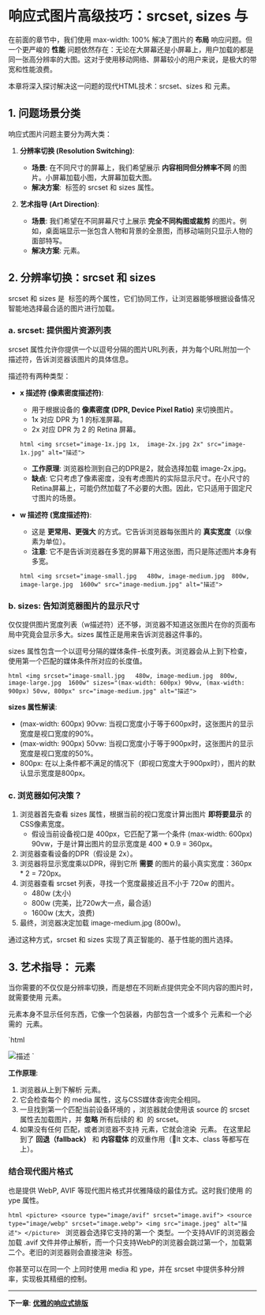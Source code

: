 ﻿# 响应式图片高级技巧：srcset, sizes 与 <picture>

在前面的章节中，我们使用 max-width: 100% 解决了图片的 **布局** 响应问题。但一个更严峻的 **性能** 问题依然存在：无论在大屏幕还是小屏幕上，用户加载的都是同一张高分辨率的大图。这对于使用移动网络、屏幕较小的用户来说，是极大的带宽和性能浪费。

本章将深入探讨解决这一问题的现代HTML技术：srcset、sizes 和 <picture> 元素。

## 1. 问题场景分类

响应式图片问题主要分为两大类：

1.  **分辨率切换 (Resolution Switching)**:
    - **场景**: 在不同尺寸的屏幕上，我们希望展示 **内容相同但分辨率不同** 的图片。小屏幕加载小图，大屏幕加载大图。
    - **解决方案**: <img> 标签的 srcset 和 sizes 属性。

2.  **艺术指导 (Art Direction)**:
    - **场景**: 我们希望在不同屏幕尺寸上展示 **完全不同构图或裁剪** 的图片。例如，桌面端显示一张包含人物和背景的全景图，而移动端则只显示人物的面部特写。
    - **解决方案**: <picture> 元素。

## 2. 分辨率切换：srcset 和 sizes

srcset 和 sizes 是 <img> 标签的两个属性，它们协同工作，让浏览器能够根据设备情况智能地选择最合适的图片进行加载。

### a. srcset: 提供图片资源列表

srcset 属性允许你提供一个以逗号分隔的图片URL列表，并为每个URL附加一个描述符，告诉浏览器该图片的具体信息。

描述符有两种类型：

- **x 描述符 (像素密度描述符)**:
  - 用于根据设备的 **像素密度 (DPR, Device Pixel Ratio)** 来切换图片。
  - 1x 对应 DPR 为 1 的标准屏幕。
  - 2x 对应 DPR 为 2 的 Retina 屏幕。

  `html
  <img srcset="image-1x.jpg 1x, 
               image-2x.jpg 2x"
       src="image-1x.jpg" alt="描述">
  `
  - **工作原理**: 浏览器检测到自己的DPR是2，就会选择加载 image-2x.jpg。
  - **缺点**: 它只考虑了像素密度，没有考虑图片的实际显示尺寸。在小尺寸的Retina屏幕上，可能仍然加载了不必要的大图。因此，它只适用于固定尺寸图片的场景。

- **w 描述符 (宽度描述符)**:
  - 这是 **更常用、更强大** 的方式。它告诉浏览器每张图片的 **真实宽度**（以像素为单位）。
  - **注意**: 它不是告诉浏览器在多宽的屏幕下用这张图，而只是陈述图片本身有多宽。

  `html
  <img srcset="image-small.jpg   480w,
               image-medium.jpg  800w,
               image-large.jpg  1600w"
       src="image-medium.jpg" alt="描述">
  `

### b. sizes: 告知浏览器图片的显示尺寸

仅仅提供图片宽度列表（w描述符）还不够，浏览器不知道这张图片在你的页面布局中究竟会显示多大。sizes 属性正是用来告诉浏览器这件事的。

sizes 属性包含一个以逗号分隔的媒体条件-长度列表。浏览器会从上到下检查，使用第一个匹配的媒体条件所对应的长度值。

`html
<img srcset="image-small.jpg   480w,
             image-medium.jpg  800w,
             image-large.jpg  1600w"
     sizes="(max-width: 600px) 90vw,
            (max-width: 900px) 50vw,
            800px"
     src="image-medium.jpg" alt="描述">
`

**sizes 属性解读**:
- (max-width: 600px) 90vw: 当视口宽度小于等于600px时，这张图片的显示宽度是视口宽度的90%。
- (max-width: 900px) 50vw: 当视口宽度小于等于900px时，这张图片的显示宽度是视口宽度的50%。
- 800px: 在以上条件都不满足的情况下（即视口宽度大于900px时），图片的默认显示宽度是800px。

### c. 浏览器如何决策？

1.  浏览器首先查看 sizes 属性，根据当前的视口宽度计算出图片 **即将要显示** 的CSS像素宽度。
    - 假设当前设备视口是 400px，它匹配了第一个条件 (max-width: 600px) 90vw，于是计算出图片的显示宽度是 400 * 0.9 = 360px。
2.  浏览器查看设备的DPR（假设是 2x）。
3.  浏览器将显示宽度乘以DPR，得到它所 **需要** 的图片的最小真实宽度：360px * 2 = 720px。
4.  浏览器查看 srcset 列表，寻找一个宽度最接近且不小于 720w 的图片。
    - 480w (太小)
    - 800w (完美，比720w大一点，最合适)
    - 1600w (太大，浪费)
5.  最终，浏览器决定加载 image-medium.jpg (800w)。

通过这种方式，srcset 和 sizes 实现了真正智能的、基于性能的图片选择。

## 3. 艺术指导：<picture> 元素

当你需要的不仅仅是分辨率切换，而是想在不同断点提供完全不同内容的图片时，就需要使用 <picture> 元素。

<picture> 元素本身不显示任何东西，它像一个包装器，内部包含一个或多个 <source> 元素和一个必需的 <img> 元素。

`html
<picture>
  <!-- 在大屏幕上，显示横向的全景图 -->
  <source media="(min-width: 1024px)" srcset="landscape.jpg">
  
  <!-- 在中等屏幕上，显示方形的裁剪图 -->
  <source media="(min-width: 768px)" srcset="square.jpg">
  
  <!-- 默认情况下，以及在小屏幕上，显示纵向的人物特写图 -->
  <!-- <img> 元素是必须的，作为最终的回退和图像内容的实际载体 -->
  <img src="portrait.jpg" alt="描述">
</picture>
`

**工作原理**:
1.  浏览器从上到下解析 <source> 元素。
2.  它会检查每个 <source> 的 media 属性，这与CSS媒体查询完全相同。
3.  一旦找到第一个匹配当前设备环境的 <source>，浏览器就会使用该 source 的 srcset 属性去加载图片，并 **忽略** 所有后续的 <source> 和 <img> 的 srcset。
4.  如果没有任何 <source> 匹配，或者浏览器不支持 <picture> 元素，它就会渲染 <img> 元素。<img> 在这里起到了 **回退（fallback）** 和 **内容载体** 的双重作用（lt 文本、class 等都写在 <img> 上）。

### 结合现代图片格式

<picture> 也是提供 WebP, AVIF 等现代图片格式并优雅降级的最佳方式。这时我们使用 <source> 的 	ype 属性。

`html
<picture>
  <source type="image/avif" srcset="image.avif">
  <source type="image/webp" srcset="image.webp">
  <img src="image.jpeg" alt="描述">
</picture>
`
浏览器会选择它支持的第一个 <source> 类型。一个支持AVIF的浏览器会加载 .avif 文件并停止解析，而一个只支持WebP的浏览器会跳过第一个，加载第二个。老旧的浏览器则会直接渲染 <img> 标签。

你甚至可以在同一个 <source> 上同时使用 media 和 	ype，并在 srcset 中提供多种分辨率，实现极其精细的控制。

---
**下一章**: **[优雅的响应式排版](responsive-typography.md)**
